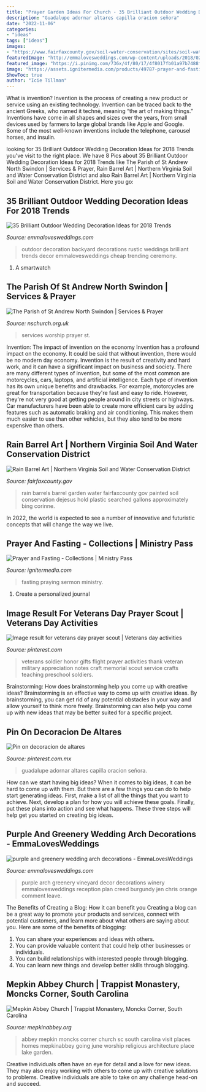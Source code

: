 ```yaml
---
title: "Prayer Garden Ideas For Church - 35 Brilliant Outdoor Wedding Decoration Ideas For 2018 Trends"
description: "Guadalupe adornar altares capilla oracion señora"
date: "2022-11-06"
categories:
- "ideas"
tags: ["ideas"]
images:
- "https://www.fairfaxcounty.gov/soil-water-conservation/sites/soil-water-conservation/files/Assets/images/rb/2015/dejesus.jpg"
featuredImage: "http://emmalovesweddings.com/wp-content/uploads/2018/02/trending-outdoor-backyard-wedding-ideas.jpg"
featured_image: "https://i.pinimg.com/736x/4f/80/17/4f8017fb01a97b7488fb8459990621ab.jpg"
image: "https://assets.ignitermedia.com/products/49787-prayer-and-fasting/preview/image"
ShowToc: true
author: "Icie Tillman"
---
```



What is invention?
Invention is the process of creating a new product or service using an existing technology. Invention can be traced back to the ancient Greeks, who named it technē, meaning “the art of making things.” Inventions have come in all shapes and sizes over the years, from small devices used by farmers to large global brands like Apple and Google. Some of the most well-known inventions include the telephone, carousel horses, and insulin.

	

		
looking for 35 Brilliant Outdoor Wedding Decoration Ideas for 2018 Trends you've visit to the right place. We have 8 Pics about 35 Brilliant Outdoor Wedding Decoration Ideas for 2018 Trends like The Parish of St Andrew North Swindon | Services &amp; Prayer, Rain Barrel Art | Northern Virginia Soil and Water Conservation District and also Rain Barrel Art | Northern Virginia Soil and Water Conservation District. Here you go:
		
    
## 35 Brilliant Outdoor Wedding Decoration Ideas For 2018 Trends

<img loading=lazy src="http://emmalovesweddings.com/wp-content/uploads/2018/02/trending-outdoor-backyard-wedding-ideas.jpg" onerror="this.onerror=null;this.src='https://tse2.mm.bing.net/th?id=OIP.eDXv94AzNKdplmYRygck2QHaPc&amp;pid=15.1';" alt="35 Brilliant Outdoor Wedding Decoration Ideas for 2018 Trends">

_Source: emmalovesweddings.com_

>outdoor decoration backyard decorations rustic weddings brilliant trends decor emmalovesweddings cheap trending ceremony. 

	

1. A smartwatch

    
## The Parish Of St Andrew North Swindon | Services &amp; Prayer

<img loading=lazy src="https://nschurch.org.uk/content/pages/uploaded_images/19.jpg" onerror="this.onerror=null;this.src='https://tse3.mm.bing.net/th?id=OIP.e0tiW_nso12_HmB1VEwj7AHaDI&amp;pid=15.1';" alt="The Parish of St Andrew North Swindon | Services &amp; Prayer">

_Source: nschurch.org.uk_

>services worship prayer st. 

	

Invention: The impact of invention on the economy
Invention has a profound impact on the economy. It could be said that without invention, there would be no modern day economy. Invention is the result of creativity and hard work, and it can have a significant impact on business and society. There are many different types of invention, but some of the most common are motorcycles, cars, laptops, and artificial intelligence. Each type of invention has its own unique benefits and drawbacks. For example, motorcycles are great for transportation because they're fast and easy to ride. However, they're not very good at getting people around in city streets or highways. Car manufacturers have been able to create more efficient cars by adding features such as automatic braking and air conditioning. This makes them much easier to use than other vehicles, but they also tend to be more expensive than others.

    
## Rain Barrel Art | Northern Virginia Soil And Water Conservation District

<img loading=lazy src="https://www.fairfaxcounty.gov/soil-water-conservation/sites/soil-water-conservation/files/Assets/images/rb/2015/dejesus.jpg" onerror="this.onerror=null;this.src='https://tse1.mm.bing.net/th?id=OIP.qBci5yVcxSYflO9Hdn9gBgHaJ4&amp;pid=15.1';" alt="Rain Barrel Art | Northern Virginia Soil and Water Conservation District">

_Source: fairfaxcounty.gov_

>rain barrels barrel garden water fairfaxcounty gov painted soil conservation dejesus hold plastic searched gallons approximately bing corinne. 

	

In 2022, the world is expected to see a number of innovative and futuristic concepts that will change the way we live.

    
## Prayer And Fasting - Collections | Ministry Pass

<img loading=lazy src="https://assets.ignitermedia.com/products/49787-prayer-and-fasting/preview/image" onerror="this.onerror=null;this.src='https://tse3.mm.bing.net/th?id=OIP.V0caLyY8CXVw8QqkfWfn8QHaFs&amp;pid=15.1';" alt="Prayer and Fasting - Collections | Ministry Pass">

_Source: ignitermedia.com_

>fasting praying sermon ministry. 

	

1. Create a personalized journal

    
## Image Result For Veterans Day Prayer Scout | Veterans Day Activities

<img loading=lazy src="https://i.pinimg.com/736x/4f/80/17/4f8017fb01a97b7488fb8459990621ab.jpg" onerror="this.onerror=null;this.src='https://tse3.mm.bing.net/th?id=OIP.pdooCrv21Z6WSo7D7_nbXQAAAA&amp;pid=15.1';" alt="Image result for veterans day prayer scout | Veterans day activities">

_Source: pinterest.com_

>veterans soldier honor gifts flight prayer activities thank veteran military appreciation notes craft memorial scout service crafts teaching preschool soldiers. 

	

Brainstorming: How does brainstorming help you come up with creative ideas?
Brainstorming is an effective way to come up with creative ideas. By brainstorming, you can get rid of any potential obstacles in your way and allow yourself to think more freely. Brainstorming can also help you come up with new ideas that may be better suited for a specific project.

    
## Pin On Decoracion De Altares

<img loading=lazy src="https://i.pinimg.com/736x/3d/9c/84/3d9c84a9116db41665bf643f45bf0864.jpg" onerror="this.onerror=null;this.src='https://tse3.mm.bing.net/th?id=OIP.NjOXetWiFGVGuJKeReEt_AHaJ4&amp;pid=15.1';" alt="Pin on decoracion de altares">

_Source: pinterest.com.mx_

>guadalupe adornar altares capilla oracion señora. 

	

How can we start having big ideas?
When it comes to big ideas, it can be hard to come up with them. But there are a few things you can do to help start generating ideas. First, make a list of all the things that you want to achieve. Next, develop a plan for how you will achieve these goals. Finally, put these plans into action and see what happens. These three steps will help get you started on creating big ideas.

    
## Purple And Greenery Wedding Arch Decorations - EmmaLovesWeddings

<img loading=lazy src="http://emmalovesweddings.com/wp-content/uploads/2018/09/purple-and-greenery-wedding-arch-decorations.jpg" onerror="this.onerror=null;this.src='https://tse3.mm.bing.net/th?id=OIP.2Hsr4nqbI1x8QShZaLLY_QHaLH&amp;pid=15.1';" alt="purple and greenery wedding arch decorations - EmmaLovesWeddings">

_Source: emmalovesweddings.com_

>purple arch greenery vineyard decor decorations winery emmalovesweddings reception plan creed burgundy jen chris orange comment leave. 

	

The Benefits of Creating a Blog: How it can benefit you
Creating a blog can be a great way to promote your products and services, connect with potential customers, and learn more about what others are saying about you. Here are some of the benefits of blogging:
1. You can share your experiences and ideas with others.
2. You can provide valuable content that could help other businesses or individuals.
3. You can build relationships with interested people through blogging.
4. You can learn new things and develop better skills through blogging.

    
## Mepkin Abbey Church | Trappist Monastery, Moncks Corner, South Carolina

<img loading=lazy src="https://mepkinabbey.org/wp-content/uploads/2019/02/belltower02.jpg" onerror="this.onerror=null;this.src='https://tse2.mm.bing.net/th?id=OIP.EOaDfOl8GndtMdnLSUfZ5wHaJ4&amp;pid=15.1';" alt="Mepkin Abbey Church | Trappist Monastery, Moncks Corner, South Carolina">

_Source: mepkinabbey.org_

>abbey mepkin moncks corner church sc south carolina visit places homes mepkinabbey going june worship religious architecture place lake garden. 

	

Creative individuals often have an eye for detail and a love for new ideas. They may also enjoy working with others to come up with creative solutions to problems. Creative individuals are able to take on any challenge head-on and succeed.

